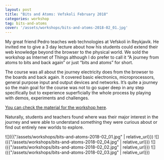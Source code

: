 ```yaml
---
layout: post
title: "Bits and Atoms: Vefskoli February 2018"
categories: workshop
tag: bits-and-atoms
cover: '/assets/workshops/bits-and-atoms-2018-02_01.jpg'
---
```


My great friend Pedro teaches web technologies at Vefskoli in Reykjavik. He invited me to give a 3 day lecture about how his students could extend their web knowledge beyond the browser to the physical world. We sold the workshop as Internet of Things although I do prefer to call it “A journey from atoms to bits and back again” or just “bits and atoms” for short.

The course was all about the journey electricity does from the browser to the boards and back again. It covered basic electronics, microprocessors, general purpose input and output devices and networks. It’s quite a journey so the main goal for the course was not to go super deep in any step specifically but to experience superficially the whole process by playing with demos, experiments and challenges.

[You can check the material for the workshop here](https://github.com/murilopolese/bits-and-atoms).

Naturally, students and teachers found where was their major interest in the journey and were able to understand something they were curious about or find out entirely new worlds to explore.

![]({{"/assets/workshops/bits-and-atoms-2018-02_01.jpg" | relative_url}})
![]({{"/assets/workshops/bits-and-atoms-2018-02_04.jpg" | relative_url}})
![]({{"/assets/workshops/bits-and-atoms-2018-02_02.jpg" | relative_url}})
![]({{"/assets/workshops/bits-and-atoms-2018-02_03.jpg" | relative_url}})
